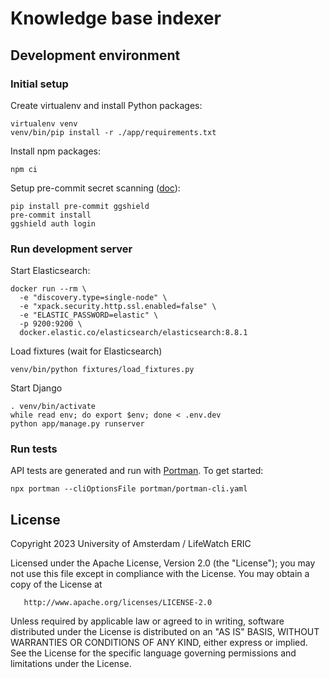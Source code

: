 # Knowledge base indexer

## Development environment

### Initial setup

Create virtualenv and install Python packages:

```shell
virtualenv venv
venv/bin/pip install -r ./app/requirements.txt
```

Install npm packages:

```shell
npm ci
```

Setup pre-commit secret scanning ([doc](https://docs.gitguardian.com/ggshield-docs/integrations/git-hooks/pre-commit)):

```shell
pip install pre-commit ggshield
pre-commit install
ggshield auth login
```

### Run development server

Start Elasticsearch:

```shell
docker run --rm \
  -e "discovery.type=single-node" \
  -e "xpack.security.http.ssl.enabled=false" \
  -e "ELASTIC_PASSWORD=elastic" \
  -p 9200:9200 \
  docker.elastic.co/elasticsearch/elasticsearch:8.8.1
```

Load fixtures (wait for Elasticsearch)

```shell
venv/bin/python fixtures/load_fixtures.py
```

Start Django

```shell
. venv/bin/activate
while read env; do export $env; done < .env.dev
python app/manage.py runserver
```

### Run tests

API tests are generated and run with [Portman](http://getportman.com).
To get started:

```shell
npx portman --cliOptionsFile portman/portman-cli.yaml
```


## License

Copyright 2023 University of Amsterdam / LifeWatch ERIC

Licensed under the Apache License, Version 2.0 (the "License");
you may not use this file except in compliance with the License.
You may obtain a copy of the License at

       http://www.apache.org/licenses/LICENSE-2.0

Unless required by applicable law or agreed to in writing, software
distributed under the License is distributed on an "AS IS" BASIS,
WITHOUT WARRANTIES OR CONDITIONS OF ANY KIND, either express or implied.
See the License for the specific language governing permissions and
limitations under the License.
